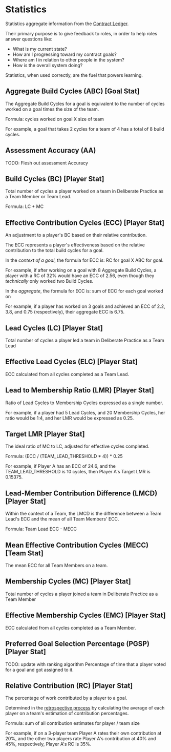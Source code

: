 # Statistics

Statistics aggregate information from the [Contract Ledger](game-objects.md).

Their primary purpose is to give feedback to roles, in order to help roles answer questions like:

- What is my current state?
- How am I progressing toward my contract goals?
- Where am I in relation to other people in the system?
- How is the overall system doing?

Statistics, when used correctly, are the fuel that powers learning.

## Aggregate Build Cycles (ABC) [Goal Stat]

The Aggregate Build Cycles for a goal is equivalent to the number of cycles worked on a goal times the size of the team.

Formula: cycles worked on goal X size of team

For example, a goal that takes 2 cycles for a team of 4 has a total of 8 build cycles.

## Assessment Accuracy (AA)

TODO: Flesh out assessment Accuracy

## Build Cycles (BC) [Player Stat]

Total number of cycles a player worked on a team in Deliberate Practice as a Team Member or Team Lead.

Formula: LC + MC

## Effective Contribution Cycles (ECC) [Player Stat]

An adjustment to a player's BC based on their relative contribution.

The ECC represents a player's effectiveness based on the relative contribution to the total build cycles for a goal.

In the _context of a goal_, the formula for ECC is: RC for goal X ABC for goal.

For example, if after working on a goal with 8 Aggregate Build Cycles, a player with a RC of 32% would have an ECC of 2.56, even though they _technically_ only worked two Build Cycles.

In the _aggregate_, the formula for ECC is: sum of ECC for each goal worked on

For example, if a player has worked on 3 goals and achieved an ECC of 2.2, 3.8, and 0.75 (respectively), their aggregate ECC is 6.75.

## Lead Cycles (LC) [Player Stat]

Total number of cycles a player led a team in Deliberate Practice as a Team Lead

## Effective Lead Cycles (ELC) [Player Stat]

ECC calculated from all cycles completed as a Team Lead.

## Lead to Membership Ratio (LMR) [Player Stat]

Ratio of Lead Cycles to Membership Cycles expressed as a single number.

For example, if a player had 5 Lead Cycles, and 20 Membership Cycles, her ratio would be 1:4, and her LMR would be expressed as 0.25.

## Target LMR [Player Stat]

The ideal ratio of MC to LC, adjusted for effective cycles completed.

Formula: (ECC / (TEAM_LEAD_THRESHOLD * 4)) * 0.25

For example, if Player A has an ECC of 24.6, and the TEAM_LEAD_THRESHOLD is 10 cycles, then Player A's Target LMR is 0.15375.

## Lead-Member Contribution Difference (LMCD) [Player Stat]

Within the context of a Team, the LMCD is the difference between a Team Lead's ECC and the mean of all Team Members' ECC.

Formula: Team Lead ECC - MECC

## Mean Effective Contribution Cycles (MECC) [Team Stat]

The mean ECC for all Team Members on a team.

## Membership Cycles (MC) [Player Stat]

Total number of cycles a player joined a team in Deliberate Practice as a Team Member

## Effective Membership Cycles (EMC) [Player Stat]

ECC calculated from all cycles completed as a Team Member.

## Preferred Goal Selection Percentage (PGSP) [Player Stat]

TODO: update with ranking algorithm
Percentage of time that a player voted for a goal and got assigned to it.

## Relative Contribution (RC) [Player Stat]

The percentage of work contributed by a player to a goal.

Determined in the [retrospective process](../processes/retro.md) by calculating the average of each player on a team's estimation of contribution percentages.

Formula: sum of all contribution estimates for player / team size

For example, if on a 3-player team Player A rates their own contribution at 20%, and the other two players rate Player A's contribution at 40% and 45%, respectively, Player A's RC is 35%.
